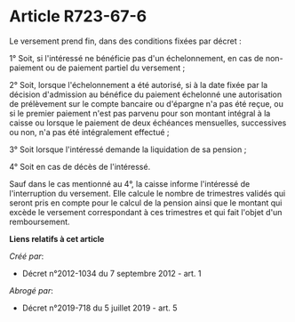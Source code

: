 # Article R723-67-6

Le versement prend fin, dans des conditions fixées par décret : 

1° Soit, si l'intéressé ne bénéficie pas d'un échelonnement, en cas de non-paiement ou de paiement partiel du versement ; 

2° Soit, lorsque l'échelonnement a été autorisé, si à la date fixée par la décision d'admission au bénéfice du paiement
échelonné une autorisation de prélèvement sur le compte bancaire ou d'épargne n'a pas été reçue, ou si le premier paiement
n'est pas parvenu pour son montant intégral à la caisse ou lorsque le paiement de deux échéances mensuelles, successives ou
non, n'a pas été intégralement effectué ; 

3° Soit lorsque l'intéressé demande la liquidation de sa pension ; 

4° Soit en cas de décès de l'intéressé. 

Sauf dans le cas mentionné au 4°, la caisse informe l'intéressé de l'interruption du versement. Elle calcule le nombre de
trimestres validés qui seront pris en compte pour le calcul de la pension ainsi que le montant qui excède le versement
correspondant à ces trimestres et qui fait l'objet d'un remboursement.

**Liens relatifs à cet article**

_Créé par_:

  - Décret n°2012-1034 du 7 septembre 2012 - art. 1

_Abrogé par_:

  - Décret n°2019-718 du 5 juillet 2019 - art. 5
